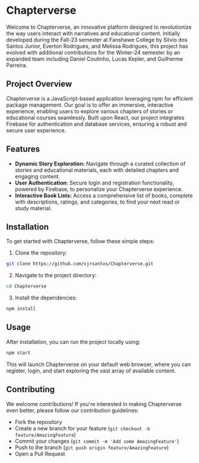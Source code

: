 

# Chapterverse

Welcome to Chapterverse, an innovative platform designed to revolutionize the way users interact with narratives and educational content. Initially developed during the Fall-23 semester at Fanshawe College by Silvio dos Santos Junior, Everton Rodrigues, and Melissa Rodrigues, this project has evolved with additional contributions for the Winter-24 semester by an expanded team including Daniel Coutinho, Lucas Kepler, and Guilherme Parreira.

## Project Overview

Chapterverse is a JavaScript-based application leveraging npm for efficient package management. Our goal is to offer an immersive, interactive experience, enabling users to explore various chapters of stories or educational courses seamlessly. Built upon React, our project integrates Firebase for authentication and database services, ensuring a robust and secure user experience.

## Features

- **Dynamic Story Exploration:** Navigate through a curated collection of stories and educational materials, each with detailed chapters and engaging content.
- **User Authentication:** Secure login and registration functionality, powered by Firebase, to personalize your Chapterverse experience.
- **Interactive Book Lists:** Access a comprehensive list of books, complete with descriptions, ratings, and categories, to find your next read or study material.

## Installation

To get started with Chapterverse, follow these simple steps:

1. Clone the repository:
```bash
git clone https://github.com/sjrsantos/Chapterverse.git
```
2. Navigate to the project directory:
```bash
cd Chapterverse
```
3. Install the dependencies:
```bash
npm install
```

## Usage

After installation, you can run the project locally using:

```bash
npm start
```

This will launch Chapterverse on your default web browser, where you can register, login, and start exploring the vast array of available content.

## Contributing

We welcome contributions! If you're interested in making Chapterverse even better, please follow our contribution guidelines:

- Fork the repository
- Create a new branch for your feature (`git checkout -b feature/AmazingFeature`)
- Commit your changes (`git commit -m 'Add some AmazingFeature'`)
- Push to the branch (`git push origin feature/AmazingFeature`)
- Open a Pull Request

